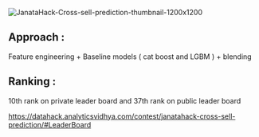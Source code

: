 ![JanataHack-Cross-sell-prediction-thumbnail-1200x1200](https://datahack-prod.s3.ap-south-1.amazonaws.com/__sized__/contest_cover/cover_5-thumbnail-1200x1200.png)

## Approach :
Feature engineering + Baseline models ( cat boost and LGBM ) + blending
## Ranking :
10th rank on private leader board and 37th rank on public leader board

https://datahack.analyticsvidhya.com/contest/janatahack-cross-sell-prediction/#LeaderBoard
